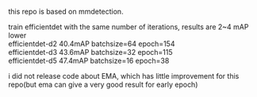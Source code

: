 this repo is based on mmdetection.

train efficientdet with the same number of iterations,  results are 2~4 mAP lower  
efficientdet-d2  40.4mAP batchsize=64 epoch=154  
efficientdet-d3  43.6mAP batchsize=32 epoch=115  
efficientdet-d5  47.4mAP batchsize=16 epoch=38  


i did not release code about EMA, which has little improvement for this repo(but ema can give a very good result for early epoch)

